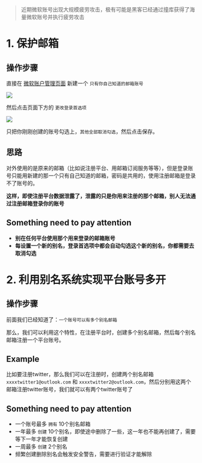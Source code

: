 > 近期微软账号出现大规模疲劳攻击，极有可能是黑客已经通过撞库获得了海量微软账号并执行疲劳攻击

# 1. 保护邮箱

## 操作步骤

直接在 [微软账户管理页面](https://account.live.com/names/Manage) 新建一个 `只有你自己知道的邮箱账号`

![](https://linux.do/uploads/default/optimized/3X/a/a/aad1a29f1fa72a430da60c8880f129283a0f99b1_2_690x155.png)

然后点击页面下方的 `更改登录首选项`

![](https://linux.do/uploads/default/optimized/3X/4/8/482031e913d16f3b2ea325927af3b8a4d1fa7819_2_690x163.png)


只把你刚刚创建的账号勾选上，`其他全部取消勾选`，然后点击保存。

## 思路

对外使用的是原来的邮箱（比如说注册平台、用邮箱订阅服务等等），但是登录账号只能用新建的那一个只有自己知道的邮箱，密码是共用的，使用注册邮箱是登录不了账号的。

**这样，即使注册平台数据泄露了，泄露的只是你用来注册的那个邮箱，别人无法通过注册邮箱登录你的账号**

## Something need to pay attention

- **别在任何平台使用那个用来登录的邮箱账号**
- **每设置一个新的别名，登录首选项中都会自动勾选这个新的别名，你都需要去取消勾选**



# 2. 利用别名系统实现平台账号多开

## 操作步骤
前面我们已经知道了：`一个账号可以有多个别名邮箱`

那么，我们可以利用这个特性，在注册平台时，创建多个别名邮箱，然后每个别名邮箱注册一个平台账号。

## Example
比如要注册twitter，那么我们可以在注册时，创建两个别名邮箱 `xxxxtwitter1@outlook.com` 和 `xxxxtwitter2@outlook.com`，然后分别用这两个邮箱注册twitter账号，我们就可以有两个twitter账号了

## Something need to pay attention

- 一个账号最多 `拥有` 10个别名邮箱
- 一年最多 `创建` 10个别名，即使途中删除了一些，这一年也不能再创建了，需要等下一年才能恢复创建
- 一周最多 `创建` 2个别名
- 频繁创建删除别名会触发安全警告，需要进行验证才能解除
